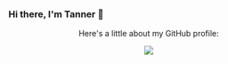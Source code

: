 


### Hi there, I'm Tanner 👋

<div align="center">
  <p>Here's a little about my GitHub profile:</p>
  <img align="center" src="https://github-readme-stats.vercel.app/api/top-langs/?username=twagdurr&count_private=true" />
</div>

<!--
**twagdurr/twagdurr** is a ✨ _special_ ✨ repository because its `README.md` (this file) appears on your GitHub profile.

Here are some ideas to get you started:

- 🔭 I’m currently working on ...
- 🌱 I’m currently learning ...
- 👯 I’m looking to collaborate on ...
- 🤔 I’m looking for help with ...
- 💬 Ask me about ...
- 📫 How to reach me: ...
- 😄 Pronouns: ...
- ⚡ Fun fact: ...
-->
